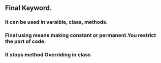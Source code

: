## Final Keyword.
### It can be used in varaible, class, methods.
### Final using means making constant or permanent.You restrict the part of code.
### It stops method Overriding in class 
